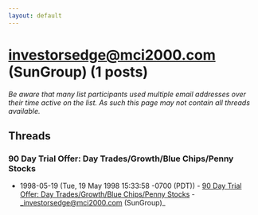 ```yaml
---
layout: default
---
```


# investorsedge@mci2000.com (SunGroup) (1 posts)

_Be aware that many list participants used multiple email addresses over their time active on the list. As such this page may not contain all threads available._

## Threads

### 90 Day Trial Offer: Day Trades/Growth/Blue Chips/Penny Stocks
+ 1998-05-19 (Tue, 19 May 1998 15:33:58 -0700 (PDT)) - [90 Day Trial Offer: Day Trades/Growth/Blue Chips/Penny Stocks](/archive/1998/05/5396b8829597dfe88fcad7f7e7943a8915856da3c5771d5740603541d47c2779) - _investorsedge@mci2000.com (SunGroup)_


